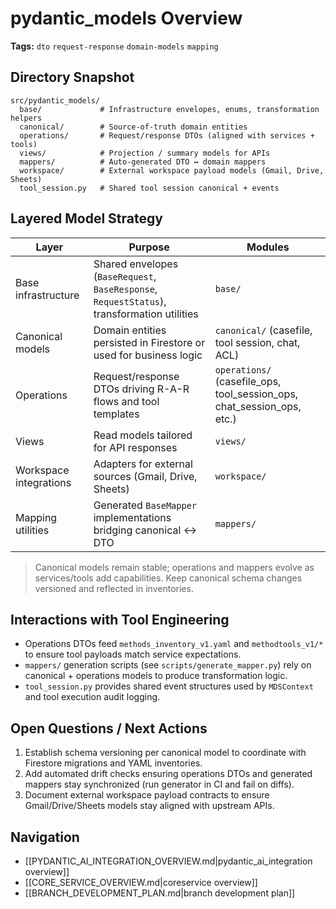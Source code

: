 # pydantic_models Overview

**Tags:** `dto` `request-response` `domain-models` `mapping`

## Directory Snapshot

```text
src/pydantic_models/
  base/             # Infrastructure envelopes, enums, transformation helpers
  canonical/        # Source-of-truth domain entities
  operations/       # Request/response DTOs (aligned with services + tools)
  views/            # Projection / summary models for APIs
  mappers/          # Auto-generated DTO ↔ domain mappers
  workspace/        # External workspace payload models (Gmail, Drive, Sheets)
  tool_session.py   # Shared tool session canonical + events
```

## Layered Model Strategy

| Layer | Purpose | Modules |
| --- | --- | --- |
| Base infrastructure | Shared envelopes (`BaseRequest`, `BaseResponse`, `RequestStatus`), transformation utilities | `base/` |
| Canonical models | Domain entities persisted in Firestore or used for business logic | `canonical/` (casefile, tool session, chat, ACL) |
| Operations | Request/response DTOs driving R-A-R flows and tool templates | `operations/` (casefile_ops, tool_session_ops, chat_session_ops, etc.) |
| Views | Read models tailored for API responses | `views/` |
| Workspace integrations | Adapters for external sources (Gmail, Drive, Sheets) | `workspace/` |
| Mapping utilities | Generated `BaseMapper` implementations bridging canonical ↔ DTO | `mappers/` |

> Canonical models remain stable; operations and mappers evolve as services/tools add capabilities. Keep canonical schema changes versioned and reflected in inventories.

## Interactions with Tool Engineering

- Operations DTOs feed `methods_inventory_v1.yaml` and `methodtools_v1/*` to ensure tool payloads match service expectations.
- `mappers/` generation scripts (see `scripts/generate_mapper.py`) rely on canonical + operations models to produce transformation logic.
- `tool_session.py` provides shared event structures used by `MDSContext` and tool execution audit logging.

## Open Questions / Next Actions

1. Establish schema versioning per canonical model to coordinate with Firestore migrations and YAML inventories.
2. Add automated drift checks ensuring operations DTOs and generated mappers stay synchronized (run generator in CI and fail on diffs).
3. Document external workspace payload contracts to ensure Gmail/Drive/Sheets models stay aligned with upstream APIs.

## Navigation

- [[PYDANTIC_AI_INTEGRATION_OVERVIEW.md|pydantic_ai_integration overview]]
- [[CORE_SERVICE_OVERVIEW.md|coreservice overview]]
- [[BRANCH_DEVELOPMENT_PLAN.md|branch development plan]]
